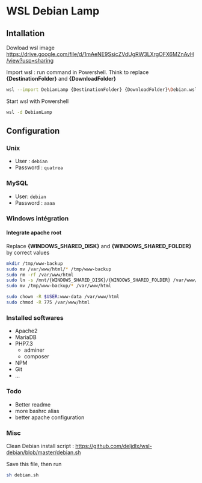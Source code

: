 # WSL Debian Lamp

## Intallation
Dowload wsl image https://drive.google.com/file/d/1mAeNE9SsicZVdUgRW3LXrgOFX6MZnAvH/view?usp=sharing

Import wsl : run command in Powershell. Think to replace **{DestinationFolder}** and **{DownloadFolder}**

```sh
wsl --import DebianLamp {DestinationFolder} {DownloadFolder}\Debian.wsl.tar.gz
```

Start wsl with Powershell
```sh
wsl -d DebianLamp
```

## Configuration
### Unix
- User : ```debian```
- Password : ```quatrea```

### MySQL
- User: ```debian```
- Password : ```aaaa```

### Windows intégration

#### Integrate apache root
Replace **{WINDOWS_SHARED_DISK}** and **{WINDOWS_SHARED_FOLDER}** by correct values

```sh
mkdir /tmp/www-backup
sudo mv /var/www/html/* /tmp/www-backup
sudo rm -rf /var/www/html
sudo ln -s /mnt/{WINDOWS_SHARED_DISK}/{WINDOWS_SHARED_FOLDER} /var/www/html
sudo mv /tmp/www-backup/* /var/www/html

sudo chown -R $USER:www-data /var/www/html
sudo chmod -R 775 /var/www/html

```



### Installed softwares

- Apache2
- MariaDB
- PHP7.3
    - adminer
    - composer
- NPM
- Git
- ...

### Todo
- Better readme
- more bashrc alias
- better apache configuration


### Misc
Clean Debian install script : https://github.com/deljdlx/wsl-debian/blob/master/debian.sh

Save this file, then run

```sh
sh debian.sh
```


